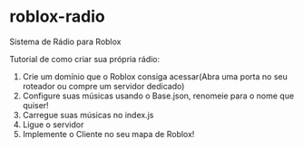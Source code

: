 # roblox-radio
Sistema de Rádio para Roblox

Tutorial de como criar sua própria rádio:
  1. Crie um domínio que o Roblox consiga acessar(Abra uma porta no seu roteador ou compre um servidor dedicado)
  2. Configure suas músicas usando o Base.json, renomeie para o nome que quiser!
  3. Carregue suas músicas no index.js
  4. Ligue o servidor
  5. Implemente o Cliente no seu mapa de Roblox!

